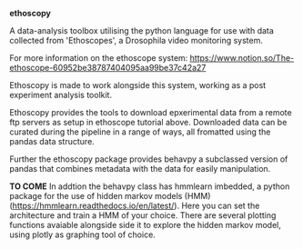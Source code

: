 **ethoscopy**

A data-analysis toolbox utilising the python language for use with data collected from 'Ethoscopes', a Drosophila video monitoring system.

For more information on the ethoscope system: https://www.notion.so/The-ethoscope-60952be38787404095aa99be37c42a27

Ethoscopy is made to work alongside this system, working as a post experiment analysis toolkit. 

Ethoscopy provides the tools to download epxerimental data from a remote ftp servers as setup in ethoscope tutorial above. Downloaded data can be curated during the pipeline in a range of ways, all fromatted using the pandas data structure.

Further the ethoscopy package provides behavpy a subclassed version of pandas that combines metadata with the data for easily manipulation.

**TO COME** In addtion the behavpy class has hmmlearn imbedded, a python package for the use of hidden markov models (HMM) (https://hmmlearn.readthedocs.io/en/latest/). Here you can set the architecture and train a HMM of your choice. There are several plotting functions avaiable alongside side it to explore the hidden markov model, using plotly as graphing tool of choice.
